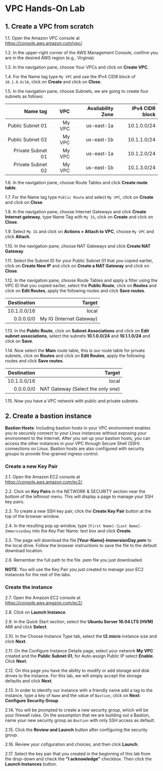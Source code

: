 # VPC Hands-On Lab

## 1. Create a VPC from scratch

1.1\. Open the Amazon VPC console at https://console.aws.amazon.com/vpc/.

1.2\. In the upper-right corner of the AWS Management Console, confirm you are in the desired AWS region (e.g., Virginia).

1.3\. In the navigation pane, choose Your VPCs and click on **Create VPC**.

1.4\. For the Name tag type `My VPC` and use the IPv4 CIDR block of `10.1.0.0/16`, click on **Create** and click on **Close**.

1.5\. In the navigation pane, choose Subnets, we are going to create four subnets as follows:

| Name tag | VPC | Availability Zone | IPv4 CIDR block |
| ------:| -----------:| -----------:| -----------:|
| Public Subnet 01  | My VPC | us-east-1a | 10.1.0.0/24 |
| Public Subnet 02  | My VPC | us-east-1b | 10.1.1.0/24 |
| Private Subnet 01  | My VPC | us-east-1a | 10.1.2.0/24 |
| Private Subnet 02  | My VPC | us-east-1b | 10.1.3.0/24 |

1.6\. In the navigation pane, choose Route Tables and click **Create route table**.

1.7\. For the Name tag type `Public Route` and select `My VPC`, click on **Create** and click on **Close**.

1.8\. In the navigation pane, choose Internet Gateways and click **Create Internet gateway**, type Name Tag with `My IG`, click on **Create** and click on **Close**.

1.9\. Select `My IG` and click on **Actions > Attach to VPC**, choose `My VPC` and click **Attach**.

1.10\. In the navigation pane, choose NAT Gateways and click **Create NAT Gateway**.

1.11\. Select the Subnet ID for your Public Subnet 01 that you copied earlier, click on **Create New IP** and click on **Create a NAT Gateway** and click on **Close**.

1.12\. In the navigation pane, choose Route Tables and apply a filter using the VPC ID that you copied earlier, select the **Public Route**, click on **Routes** and click on **Edit Routes**, apply the following routes and click **Save routes**.

| Destination | Target | 
| ------:| -----------:| 
| 10.1.0.0/16 | local | 
| 0.0.0.0/0  | My IG (Internet Gateway) | 

1.13\. In the **Public Route**, click on **Subnet Associations** and click on **Edit subnet associations**, select the subnets **10.1.0.0/24** and **10.1.1.0/24** and click on **Save**.

1.14\. Now select the **Main** route table, this is our route table for private subnets, click on **Routes** and click on **Edit Routes**, apply the following routes and click **Save routes**.

| Destination | Target | 
| ------:| -----------:| 
| 10.1.0.0/16 | local | 
| 0.0.0.0/0  | NAT Gateway (Select the only one) |

1.15\. Now you have a VPC network with public and private subnets.

## 2. Create a bastion instance

**Bastion Hosts**: Including bastion hosts in your VPC environment enables you to securely connect to your Linux instances without exposing your environment to the Internet. After you set up your bastion hosts, you can access the other instances in your VPC through Secure Shell (SSH) connections on Linux. Bastion hosts are also configured with security groups to provide fine-grained ingress control.


### Create a new Key Pair

2.1\. Open the Amazon EC2 console at https://console.aws.amazon.com/ec2/.

2.2\. Click on **Key Pairs** in the NETWORK & SECURITY section near the bottom of the leftmost menu. This will display a page to manage your SSH key pairs. 

2.3\. To create a new SSH key pair, click the **Create Key Pair** button at the top of the browser window.

2.4\. In the resulting pop up window, type `[First Name]-[Last Name]-ImmersionDay` into the Key Pair Name: text box and click **Create**.

2.5\. The page will download the file **[Your-Name]-ImmersionDay.pem** to the local drive.  Follow the browser instructions to save the file to the default download location.

2.6\. Remember the full path to the file .pem file you just downloaded.

**NOTE**: You will use the Key Pair you just created to manage your EC2 instances for the rest of the labs.

### Create the instance

2.7\. Open the Amazon EC2 console at https://console.aws.amazon.com/ec2/.

2.8\. Click on **Launch Instance**.

2.9\. In the Quick Start section, select the **Ubuntu Server 16.04 LTS (HVM)** AMI and click **Select**.

2.10\. In the Choose Instance Type tab, select the **t2.micro** instance size and click **Next**.

2.11\. On the Configure Instance Details page, select your network **My VPC** created and the **Public Subnet 01**, for Auto-assign Public IP select **Enable**. Click **Next**.

2.12\. On this page you have the ability to modify or add storage and disk drives to the instance. For this lab, we will simply accept the storage defaults and click **Next**.

2.13\. In order to identify our instance with a friendly name add a tag to the instance, type a key of `Name` and the value of `Bastion`, click on **Next: Configure Security Group**.

2.14\. You will be prompted to create a new security group, which will be your firewall rules. On the assumption that we are building out a Bastion, name your new security group as `Bastion` with only SSH access as default.

2.15\. Click the **Review and Launch** button after configuring the security group.

2.16\. Review your cofiguration and choices, and then click **Launch**.

2.17\. Select the key pair that you created in the beginning of this lab from the drop-down and check the **"I acknowledge"** checkbox. Then click the **Launch Instances** button.

